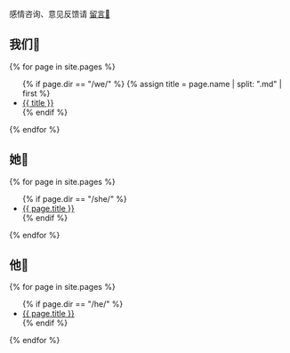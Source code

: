 感情咨询、意见反馈请 [留言💬](https://github.com/xuyilife/xuyilife.github.io/issues/new)

## 我们👫

{% for page in site.pages %}
<ul>
  {% if page.dir == "/we/" %}
  {% assign title = page.name | split: ".md" | first %}
  <li> <a href="{{ page.url | relative_url }}">{{ title }}</a> </li>
  {% endif %}
</ul>
{% endfor %}

## 她👧

{% for page in site.pages %}
<ul>
  {% if page.dir == "/she/" %}
  <li> <a href="{{ page.url | relative_url }}">{{ page.title }}</a> </li>
  {% endif %}
</ul>
{% endfor %}

## 他👦

{% for page in site.pages %}
<ul>
  {% if page.dir == "/he/" %}
  <li> <a href="{{ page.url | relative_url }}">{{ page.title }}</a> </li>
  {% endif %}
</ul>
{% endfor %}
